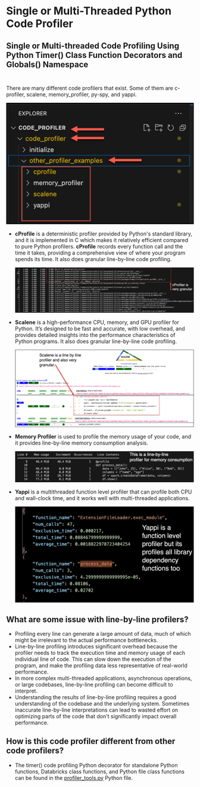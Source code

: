 # Single or Multi-Threaded Python Code Profiler

## Single or Multi-threaded Code Profiling Using Python Timer() Class Function Decorators and Globals() Namespace<br><br>

There are many different code profilers that exist.  Some of them are c-profiler, scalene, memory_profiler, py-spy, and yappi.  

  ![other_profilers.png](/code_profiler/readme_images/other_profilers.png)

- __cProfile__ is a deterministic profiler provided by Python's standard library, and it is implemented in C which makes it relatively efficient compared to pure Python profilers. __cProfile__ records every function call and the time it takes, providing a comprehensive view of where your program spends its time.  It also does granular line-by-line code profiling.

  ![c_profiler_results.png](/code_profiler/readme_images/c_profiler_results.png)

- __Scalene__ is a high-performance CPU, memory, and GPU profiler for Python. It’s designed to be fast and accurate, with low overhead, and provides detailed insights into the performance characteristics of Python programs.  It also does granular line-by-line code profiling.

  ![scalene_results.png](/code_profiler/readme_images/scalene_results.png)

- __Memory Profiler__ is used to profile the memory usage of your code, and it provides line-by-line memory consumption analysis.

  ![memory_profiler_results.png](/code_profiler/readme_images/memory_profiler_results.png)

- __Yappi__ is a multithreaded function level profiler that can profile both CPU and wall-clock time, and it works well with multi-threaded applications.

  ![yappi_results.png](/code_profiler/readme_images/yappi_results.png)

## What are some issue with line-by-line profilers?

  - Profiling every line can generate a large amount of data, much of which might be irrelevant to the actual performance bottlenecks.
  -  Line-by-line profiling introduces significant overhead because the profiler needs to track the execution time and memory usage of each individual line of code. This can slow down the execution of the program, and make the profiling data less representative of real-world performance.
  - In more complex multi-threaded applications, asynchronous operations, or large codebases, line-by-line profiling can become difficult to interpret.
  - Understanding the results of line-by-line profiling requires a good understanding of the codebase and the underlying system. Sometimes inaccurate line-by-line interpretations can lead to wasted effort on optimizing parts of the code that don't significantly impact overall performance.

  ## How is this code profiler different from other code profilers?

- The timer() code profiling Python decorator for standalone Python functions, Databricks class functions, and Python file class functions can be found in the [profiler_tools.py](https://github.com/robert-altmiller/code_profiler/blob/main/code_profiler/profiler_tools.py) Python file.